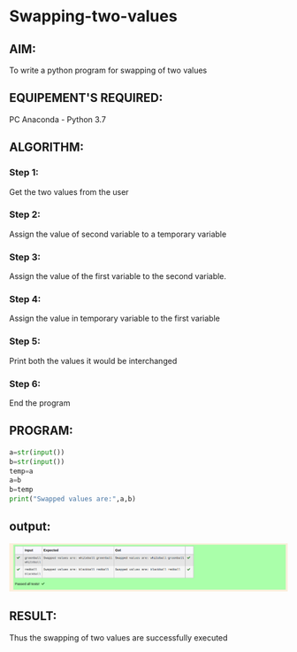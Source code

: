 # Swapping-two-values
## AIM:
To write a python program for swapping of two values
## EQUIPEMENT'S REQUIRED: 
PC
Anaconda - Python 3.7
## ALGORITHM: 
### Step 1:
Get the two values from the user
### Step 2: 
Assign the value of second variable to a temporary variable 
### Step 3: 
Assign the value of the first variable to the second variable.
### Step 4:  
Assign the value in temporary variable to the first variable
### Step 5: 
Print both the values it would be interchanged
### Step 6: 
End the program
## PROGRAM:
```python
a=str(input())
b=str(input())
temp=a
a=b
b=temp
print("Swapped values are:",a,b)
```
## output:
![output](swapping.png)



## RESULT:
Thus the swapping of two values are successfully executed



